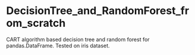 # DecisionTree_and_RandomForest_from_scratch
CART algorithm based decision tree and random forest for pandas.DataFrame. Tested on iris dataset.
